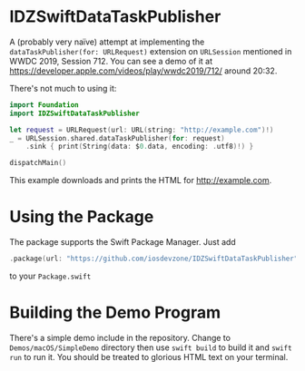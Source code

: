 # IDZSwiftDataTaskPublisher
A (probably very naïve) attempt at implementing the `dataTaskPublisher(for: URLRequest)` extension on `URLSession` mentioned in WWDC 2019, Session 712. You can see a demo of it at https://developer.apple.com/videos/play/wwdc2019/712/ around 20:32.

There's not much to using it:

```swift
import Foundation
import IDZSwiftDataTaskPublisher

let request = URLRequest(url: URL(string: "http://example.com")!)
_ = URLSession.shared.dataTaskPublisher(for: request)
    .sink { print(String(data: $0.data, encoding: .utf8)!) }

dispatchMain()
```

This example downloads and prints the HTML for http://example.com.

# Using the Package

The package supports the Swift Package Manager. Just add
```swift
.package(url: "https://github.com/iosdevzone/IDZSwiftDataTaskPublisher", from: "0.1.0"),
```
to your `Package.swift`

# Building the Demo Program

There's a simple demo include in the repository. Change to `Demos/macOS/SimpleDemo` directory then use `swift build` to build it and `swift run` to run it. You should be treated to glorious HTML text on your terminal. 



